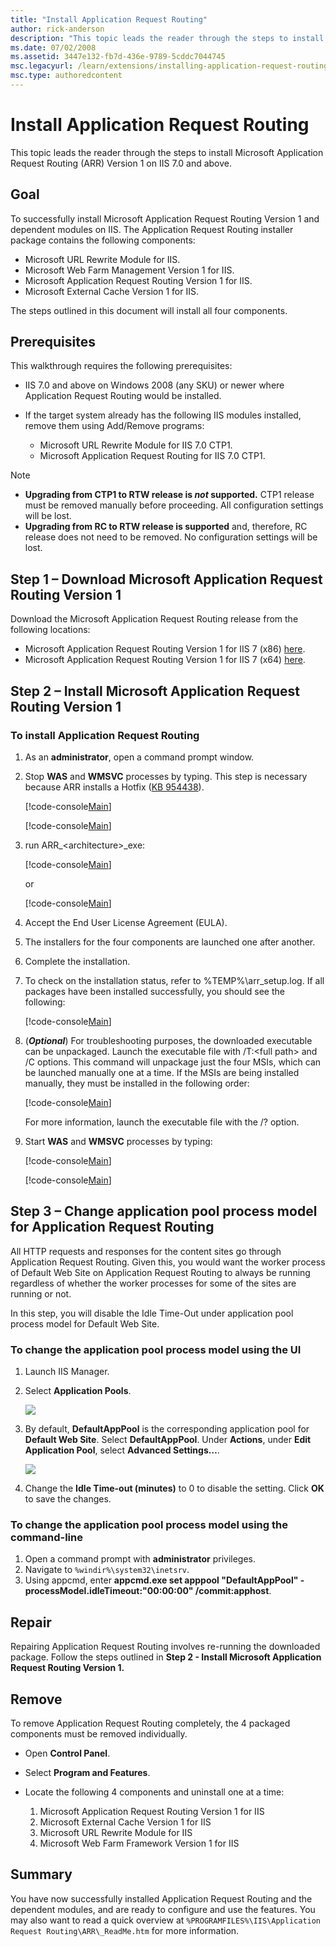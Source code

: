 ```yaml
---
title: "Install Application Request Routing"
author: rick-anderson
description: "This topic leads the reader through the steps to install Microsoft Application Request Routing (ARR) Version 1 on IIS 7.0 and above. Goal To successfully ins..."
ms.date: 07/02/2008
ms.assetid: 3447e132-fb7d-436e-9789-5cddc7044745
msc.legacyurl: /learn/extensions/installing-application-request-routing-arr/install-application-request-routing
msc.type: authoredcontent
---
```

# Install Application Request Routing

This topic leads the reader through the steps to install Microsoft Application Request Routing (ARR) Version 1 on IIS 7.0 and above.

## Goal

To successfully install Microsoft Application Request Routing Version 1 and dependent modules on IIS. The Application Request Routing installer package contains the following components:

- Microsoft URL Rewrite Module for IIS.
- Microsoft Web Farm Management Version 1 for IIS.
- Microsoft Application Request Routing Version 1 for IIS.
- Microsoft External Cache Version 1 for IIS.

The steps outlined in this document will install all four components.

## Prerequisites

This walkthrough requires the following prerequisites:

- IIS 7.0 and above on Windows 2008 (any SKU) or newer where Application Request Routing would be installed.
- If the target system already has the following IIS modules installed, remove them using Add/Remove programs:

  - Microsoft URL Rewrite Module for IIS 7.0 CTP1.
  - Microsoft Application Request Routing for IIS 7.0 CTP1.

> [!NOTE]
>
> - **Upgrading from CTP1 to RTW release is *not* supported.** CTP1 release must be removed manually before proceeding. All configuration settings will be lost.
> - **Upgrading from RC to RTW release is supported** and, therefore, RC release does not need to be removed. No configuration settings will be lost.

## Step 1 – Download Microsoft Application Request Routing Version 1

Download the Microsoft Application Request Routing release from the following locations:

- Microsoft Application Request Routing Version 1 for IIS 7 (x86) [here](https://iis.net/downloads/default.aspx?tabid=34&amp;g=6&amp;i=1709).
- Microsoft Application Request Routing Version 1 for IIS 7 (x64) [here](https://iis.net/downloads/default.aspx?tabid=34&amp;g=6&amp;i=1712).

## Step 2 – Install Microsoft Application Request Routing Version 1

### To install Application Request Routing

1. As an **administrator**, open a command prompt window.
2. Stop **WAS** and **WMSVC** processes by typing. This step is necessary because ARR installs a Hotfix ([KB 954438](https://support.microsoft.com/kb/954438)).  

   [!code-console[Main](install-application-request-routing/samples/sample1.cmd)]

   [!code-console[Main](install-application-request-routing/samples/sample2.cmd)]
3. run ARR\_&lt;architecture&gt;\_exe:

   [!code-console[Main](install-application-request-routing/samples/sample3.cmd)]

   or

   [!code-console[Main](install-application-request-routing/samples/sample4.cmd)]
4. Accept the End User License Agreement (EULA).
5. The installers for the four components are launched one after another.
6. Complete the installation.
7. To check on the installation status, refer to %TEMP%\arr\_setup.log. If all packages have been installed successfully, you should see the following:  

    [!code-console[Main](install-application-request-routing/samples/sample5.cmd)]

8. (***Optional***) For troubleshooting purposes, the downloaded executable can be unpackaged. Launch the executable file with /T:&lt;full path&gt; and /C options. This command will unpackage just the four MSIs, which can be launched manually one at a time. If the MSIs are being installed manually, they must be installed in the following order:  

    [!code-console[Main](install-application-request-routing/samples/sample6.cmd)]

   For more information, launch the executable file with the /? option.
9. Start **WAS** and **WMSVC** processes by typing:  

   [!code-console[Main](install-application-request-routing/samples/sample7.cmd)]

   [!code-console[Main](install-application-request-routing/samples/sample8.cmd)]

## Step 3 – Change application pool process model for Application Request Routing

All HTTP requests and responses for the content sites go through Application Request Routing. Given this, you would want the worker process of Default Web Site on Application Request Routing to always be running regardless of whether the worker processes for some of the sites are running or not.

In this step, you will disable the Idle Time-Out under application pool process model for Default Web Site.

### To change the application pool process model using the UI

1. Launch IIS Manager.  
2. Select **Application Pools**.

   ![](install-application-request-routing/_static/image1.jpg)
3. By default, **DefaultAppPool** is the corresponding application pool for **Default Web Site**. Select **DefaultAppPool**. Under **Actions**, under **Edit Application Pool**, select **Advanced Settings…**.

   ![](install-application-request-routing/_static/image3.jpg)
4. Change the **Idle Time-out (minutes)** to 0 to disable the setting. Click **OK** to save the changes.

### To change the application pool process model using the command-line

1. Open a command prompt with **administrator** privileges.
2. Navigate to `%windir%\system32\inetsrv`.
3. Using appcmd, enter **appcmd.exe set apppool "DefaultAppPool" -processModel.idleTimeout:"00:00:00" /commit:apphost**.

## Repair

Repairing Application Request Routing involves re-running the downloaded package. Follow the steps outlined in **Step 2 - Install Microsoft Application Request Routing Version 1.**

## Remove

To remove Application Request Routing completely, the 4 packaged components must be removed individually.

- Open **Control Panel**.
- Select **Program and Features**.
- Locate the following 4 components and uninstall one at a time:  

    1. Microsoft Application Request Routing Version 1 for IIS
    2. Microsoft External Cache Version 1 for IIS
    3. Microsoft URL Rewrite Module for IIS
    4. Microsoft Web Farm Framework Version 1 for IIS

## Summary

You have now successfully installed Application Request Routing and the dependent modules, and are ready to configure and use the features. You may also want to read a quick overview at `%PROGRAMFILES%\IIS\Application Request Routing\ARR\_ReadMe.htm` for more information.
